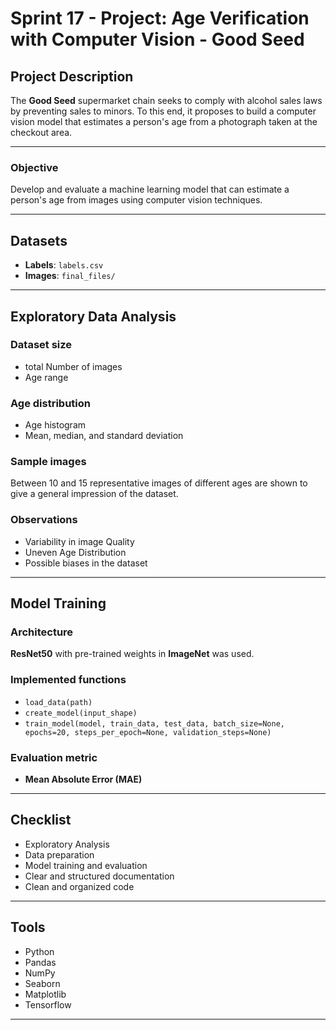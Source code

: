 # Sprint 17 - Project: Age Verification with Computer Vision - Good Seed

## Project Description

The **Good Seed** supermarket chain seeks to comply with alcohol sales laws by preventing sales to minors. To this end, it proposes to build a computer vision model that estimates a person's age from a photograph taken at the checkout area.

---

### Objective

Develop and evaluate a machine learning model that can estimate a person's age from images using computer vision techniques.

---

## Datasets

- **Labels**: `labels.csv`
- **Images**: `final_files/`

---

## Exploratory Data Analysis

### Dataset size
- total Number of images
- Age range

### Age distribution
- Age histogram
- Mean, median, and standard deviation

### Sample images
Between 10 and 15 representative images of different ages are shown to give a general impression of the dataset.

### Observations
- Variability in image Quality
- Uneven Age Distribution
- Possible biases in the dataset

---

## Model Training

### Architecture
**ResNet50** with pre-trained weights in **ImageNet** was used.


### Implemented functions
- `load_data(path)`
- `create_model(input_shape)`
- `train_model(model, train_data, test_data, batch_size=None, epochs=20, steps_per_epoch=None, validation_steps=None)`

### Evaluation metric
- **Mean Absolute Error (MAE)**

---

## Checklist

- Exploratory Analysis
- Data preparation
- Model training and evaluation
- Clear and structured documentation
- Clean and organized code

---

## Tools

- Python
- Pandas
- NumPy
- Seaborn
- Matplotlib
- Tensorflow

---
